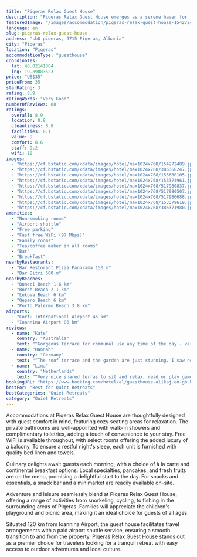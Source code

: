 ```yaml
---
title: "Piqeras Relax Guest House"
description: "Piqeras Relax Guest House emerges as a serene haven for travelers seeking a blend of comfort and adventure, situated a mere 43 km from the enchanting Butrint National Park in Piqeras."
featuredImage: "/images/accommodation/piqeras-relax-guest-house-154272489.jpg"
language: en
slug: piqeras-relax-guest-house
address: "sh8 piqeras, 9715 Piqeras, Albania"
city: "Piqeras"
location: "Piqeras"
accommodationType: "guesthouse"
coordinates:
  lat: 40.02141304
  lng: 19.89083523
price: "US$35"
priceFrom: 35
starRating: 3
rating: 8.9
ratingWords: "Very Good"
numberOfReviews: 88
ratings:
  overall: 8.9
  location: 8.8
  cleanliness: 8.8
  facilities: 8.1
  value: 9
  comfort: 8.6
  staff: 9.2
  wifi: 10
images:
  - "https://cf.bstatic.com/xdata/images/hotel/max1024x768/154272489.jpg?k=dccf2c667aecaa989575af6ca8d6099df4dd2e37446d979429e4b7539be2648f&o=&hp=1"
  - "https://cf.bstatic.com/xdata/images/hotel/max1024x768/386368247.jpg?k=edcc6f01cf673de79b70751161d228b63e70569e055323b391f9c48abdeb8300&o=&hp=1"
  - "https://cf.bstatic.com/xdata/images/hotel/max1024x768/153660105.jpg?k=583a57abd41367aaed9b29cd73970977e5f207994a9cc1a21943df44abaa557d&o=&hp=1"
  - "https://cf.bstatic.com/xdata/images/hotel/max1024x768/153374961.jpg?k=227e24db81769f04635279c2ab489a012df6f0fe250258ab1ee26a30d7f3e992&o=&hp=1"
  - "https://cf.bstatic.com/xdata/images/hotel/max1024x768/517980837.jpg?k=c87d0d0cd240ca81f88207b3ac38b494c23b911a0c4fbe4c624062177dfdfb25&o=&hp=1"
  - "https://cf.bstatic.com/xdata/images/hotel/max1024x768/517980507.jpg?k=8343cae6de526e981aefe604d3b2f3eeeac595af9a2380c8e887b5384dac01e0&o=&hp=1"
  - "https://cf.bstatic.com/xdata/images/hotel/max1024x768/517980688.jpg?k=1a91507ef13a19b4c6a2523901e3a0098e5f560153f1a05ed505bf0473111725&o=&hp=1"
  - "https://cf.bstatic.com/xdata/images/hotel/max1024x768/153379619.jpg?k=879250521500de2551fad77f24006ba8b0880b33125636d97ee9fcd6176819f9&o=&hp=1"
  - "https://cf.bstatic.com/xdata/images/hotel/max1024x768/386371980.jpg?k=ba3f1e58cfe7dcea6cdef421d28e1eca40d053975abb4f8f4e671f1c7954248d&o=&hp=1"
amenities:
  - "Non-smoking rooms"
  - "Airport shuttle"
  - "Free parking"
  - "Fast free WiFi (97 Mbps)"
  - "Family rooms"
  - "Tea/coffee maker in all rooms"
  - "Bar"
  - "Breakfast"
nearbyRestaurants:
  - "Bar Restorant Pizza Panorama 150 m"
  - "Bar Bitri 500 m"
nearbyBeaches:
  - "Buneci Beach 1.6 km"
  - "Borsh Beach 2.1 km"
  - "Lukova Beach 6 km"
  - "Qeparo Beach 6 km"
  - "Porto Palermo Beach 3 8 km"
airports:
  - "Corfu International Airport 45 km"
  - "Ioannina Airport 86 km"
reviews:
  - name: "Kate"
    country: "Australia"
    text: "“Gorgeous terrace for communal use any time of the day - very quiet and relaxing place. But there is not much at Piqeras so you need a car.”"
  - name: "Hannah"
    country: "Germany"
    text: "“The roof terrace and the garden are just stunning. I saw nothing comparing to that along the Albanian coast”"
  - name: "Lina"
    country: "Netherlands"
    text: "“Very nice shared terras to sit and relax, read or play games. It has a beautiful view! Small kitchen to make your own diner. Very lovely host! Close to the beach, easy reachable by car. Would recommend.”"
bookingURL: "https://www.booking.com/hotel/al/guesthouse-alikaj.en-gb.html?aid=8035640"
bestFor: "Best for Quiet Retreats"
bestCategories: "Quiet Retreats"
category: "Quiet Retreats"
---
```


Accommodations at Piqeras Relax Guest House are thoughtfully designed with guest comfort in mind, featuring cozy seating areas for relaxation. The private bathrooms are well-appointed with walk-in showers and complimentary toiletries, adding a touch of convenience to your stay. Free WiFi is available throughout, with select rooms offering the added luxury of a balcony. To ensure a restful night's sleep, each unit is furnished with quality bed linen and towels.

Culinary delights await guests each morning, with a choice of à la carte and continental breakfast options. Local specialties, pancakes, and fresh fruits are on the menu, promising a delightful start to the day. For snacks and essentials, a snack bar and a minimarket are readily available on-site.

Adventure and leisure seamlessly blend at Piqeras Relax Guest House, offering a range of activities from snorkeling, cycling, to fishing in the surrounding areas of Piqeras. Families will appreciate the children's playground and picnic area, making it an ideal choice for guests of all ages.

Situated 120 km from Ioannina Airport, the guest house facilitates travel arrangements with a paid airport shuttle service, ensuring a smooth transition to and from the property. Piqeras Relax Guest House stands out as a premier choice for travelers looking for a tranquil retreat with easy access to outdoor adventures and local culture.